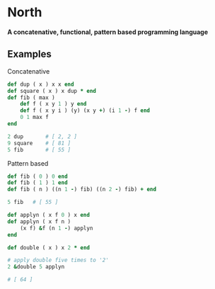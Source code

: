 # North
**A concatenative, functional, pattern based programming language**

## Examples
Concatenative
```rb
def dup ( x ) x x end
def square ( x ) x dup * end
def fib ( max )
    def f ( x y 1 ) y end
    def f ( x y i ) (y) (x y +) (i 1 -) f end
    0 1 max f
end

2 dup       # [ 2, 2 ]
9 square    # [ 81 ]
5 fib       # [ 55 ]
```

Pattern based
```rb
def fib ( 0 ) 0 end
def fib ( 1 ) 1 end
def fib ( n ) ((n 1 -) fib) ((n 2 -) fib) + end

5 fib   # [ 55 ]
```

```rb
def applyn ( x f 0 ) x end
def applyn ( x f n )
    (x f) &f (n 1 -) applyn
end

def double ( x ) x 2 * end

# apply double five times to '2'
2 &double 5 applyn

# [ 64 ]
```